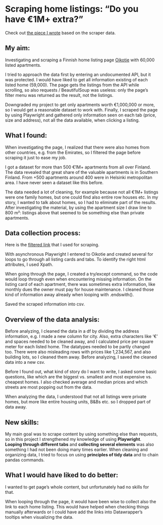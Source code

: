 # Scraping home listings: “Do you have €1M+ extra?”

Check out [the piece I wrote](https://tegelvee.github.io/millionhomes/) based on the scraper data.

## My aim:

Investigating and scraping a Finnish home listing page [Oikotie](https://asunnot.oikotie.fi/myytavat-asunnot?pagination=1&cardType=100) with 60,000 listed apartments. 

I tried to approach the data first by entering an undocumented API, but it was protected. I would have liked to get all information existing of each listed home (59,000). The page gets the listings from the API while scrolling, so also requests / BeautifulSoup was useless: only the page’s filter menu was returned as the result, not the listings.

Downgraded my project to get only apartments worth €1,000,000 or more, so I would get a reasonable dataset to work with. Finally, I scraped the page by using Playwright and gathered only information seen on each tab (price, size and address), not all the data available, when clicking a listing.


## What I found:

When investigating the page, I realized that there were also homes from other countries, e.g. from the Emirates, so I filtered the page before scraping it just to ease my job.

I got a dataset for more than 500 €1M+ apartments from all over Finland. The data revealed that great share of the valuable apartments is in Southern Finland. From +500 apartments around 400 were in Helsinki metropolitan area. I have never seen a dataset like this before.

The data needed a lot of cleaning, for example because not all €1M+ listings were one family homes, but one could find also entire row houses etc. In my story, I wanted to talk about homes, so I had to eliminate part of the results. After investigating the material, by using the apartment size I draw line to 800 m²: listings above that seemed to be something else than private apartments.


## Data collection process:

Here is the [filtered link]( https://asunnot.oikotie.fi/myytavat-asunnot?pagination=1&locations=%5B%5B1,9,%22Suomi%22%5D%5D&cardType=100&price%5Bmin%5D=1000000) that I used for scraping.

With asynchronous Playwright I entered to Oikotie and created several for loops to go through all listing cards and tabs. To identify the right html attributes, I used Xpath.

When going through the page, I created a try/except command, so the code would loop through even when encountering missing information. On the listing card of each apartment, there was sometimes extra information, like monthly dues the owner must pay for house maintenance. I cleaned those kind of information away already when looping with .endswith().

Saved the scraped information into csv.


## Overview of the data analysis:

Before analyzing, I cleaned the data in a df by dividing the address information, e.g. I made a new column for city. Also, extra characters like ‘€’ and spaces needed to be cleaned away, and I calculated price per square meter for each listed home. The datatypes needed to be partly changed too. There were also misleading rows with prices like 1,234,567, and also building lots, so I cleaned them away. Before analyzing, I saved the cleaned data into a new csv.

Before I found out, what kind of story do I want to write, I asked some basic questions, like which are the biggest vs. smallest and most expensive vs. cheapest homes. I also checked average and median prices and which streets are most popping out from the data.

When analyzing the data, I understood that not all listings were private homes, but more like entire housing units, B&Bs etc. so I dropped part of data away.


## New skills:

My main goal was to scrape content by using something else than requests, so in this project I strengthened my knowledge of using <strong>Playwright</strong>. <strong>Looping through different tabs</strong> and <strong>collecting several elements</strong> was also something I had not been doing many times earlier. 
When cleaning and organizing data, I tried to focus on using <strong>principles of tidy data</strong> and to chain pandas commands.


## What I would have liked to do better:

I wanted to get page’s whole content, but unfortunately had no skills for that.

When looping through the page, it would have been wise to collect also the link to each home listing. This would have helped when checking things manually afterwards or I could have add the links into Datawrapper’s tooltips when visualizing the data.
